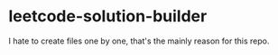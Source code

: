 leetcode-solution-builder
=========================

I hate to create files one by one, that's the mainly reason for this repo. 
